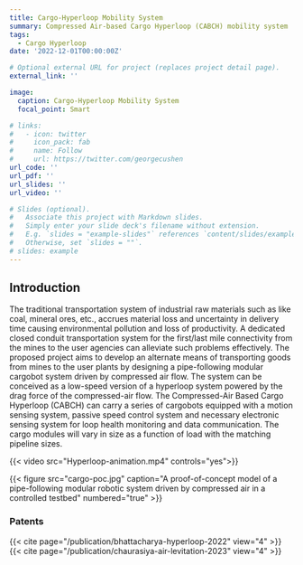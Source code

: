 ```yaml
---
title: Cargo-Hyperloop Mobility System
summary: Compressed Air-based Cargo Hyperloop (CABCH) mobility system
tags:
  - Cargo Hyperloop
date: '2022-12-01T00:00:00Z'

# Optional external URL for project (replaces project detail page).
external_link: ''

image:
  caption: Cargo-Hyperloop Mobility System
  focal_point: Smart

# links:
#   - icon: twitter
#     icon_pack: fab
#     name: Follow
#     url: https://twitter.com/georgecushen
url_code: ''
url_pdf: ''
url_slides: ''
url_video: ''

# Slides (optional).
#   Associate this project with Markdown slides.
#   Simply enter your slide deck's filename without extension.
#   E.g. `slides = "example-slides"` references `content/slides/example-slides.md`.
#   Otherwise, set `slides = ""`.
# slides: example
---
```


## Introduction

The traditional transportation system of industrial raw materials such as like coal, mineral ores, etc., accrues material loss and uncertainty in delivery time causing environmental pollution and loss of productivity. A dedicated closed conduit transportation system for the first/last mile connectivity from the mines to the user agencies can alleviate such problems effectively. The proposed project aims to develop an alternate means of transporting goods from mines to the user plants by designing a pipe-following modular cargobot system driven by compressed air flow. The system can be conceived as a low-speed version of a hyperloop system powered by the drag force of the compressed-air flow. The Compressed-Air Based Cargo Hyperloop (CABCH) can carry a series of cargobots equipped with a motion sensing system, passive speed control system and necessary electronic sensing system for loop health monitoring and data communication. The cargo modules will vary in size as a function of load with the matching pipeline sizes. 

{{< video src="Hyperloop-animation.mp4"  controls="yes">}}

{{< figure src="cargo-poc.jpg" caption="A proof-of-concept model of a pipe-following modular robotic system driven by compressed air in a controlled testbed" numbered="true" >}}

### Patents
{{< cite page="/publication/bhattacharya-hyperloop-2022" view="4" >}}
{{< cite page="/publication/chaurasiya-air-levitation-2023" view="4" >}}